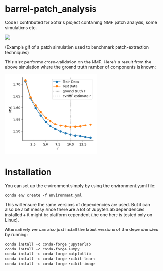 # barrel-patch_analysis
Code I contributed for Sofia's project containing NMF patch analysis, some simulations etc.

![](https://github.com/juremaj/barrel-patch_analysis/blob/main/docs/media/sim_anim.gif)

(Example gif of a patch simulation used to benchmark patch-extraction techniques)


This also performs cross-validation on the NMF. Here's a result from the above simulation where the ground truth number of components is known:


<img src="https://github.com/juremaj/barrel-patch_analysis/blob/main/docs/media/cv_nmf.png" alt="drawing" width="300"/>


# Installation

You can set up the environment simply by using the environment.yaml file:

`conda env create -f environment.yml`

This will ensure the same versions of dependencies are used. But it can also be a bit messy since there are a lot of JupyterLab dependencies installed + it might be platform dependent (the one here is tested only on Linux).

Alternatively we can also just install the latest versions of the dependencies by running:

```
conda install -c conda-forge jupyterlab
conda install -c conda-forge numpy
conda install -c conda-forge matplotlib
conda install -c conda-forge scikit-learn
conda install -c conda-forge scikit-image
```
